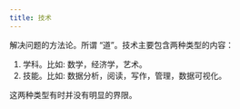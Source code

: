 ```yaml
---
title: 技术
---
```


解决问题的方法论。所谓 “道”。技术主要包含两种类型的内容：
1. 学科。比如: 数学，经济学，艺术。
2. 技能。比如: 数据分析，阅读，写作，管理，数据可视化。

这两种类型有时并没有明显的界限。